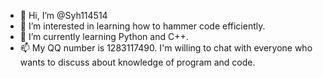 - 👋 Hi, I’m @Syh114514
- 👀 I’m interested in learning how to hammer code efficiently.
- 🌱 I’m currently learning Python and C++.
- 📫 My QQ number is 1283117490.
I'm willing to chat with everyone who wants to discuss about knowledge of program and code.

<!---
Syh114514/Syh114514 is a ✨ special ✨ repository because its `README.md` (this file) appears on your GitHub profile.
You can click the Preview link to take a look at your changes.
--->
